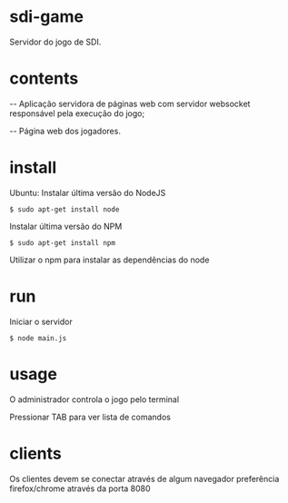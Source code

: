 # sdi-game
Servidor do jogo de SDI.

# contents
-- Aplicação servidora de páginas web com servidor websocket responsável pela execução do jogo;

-- Página web dos jogadores.

# install
Ubuntu:
Instalar última versão do NodeJS
```
$ sudo apt-get install node
```

Instalar última versão do NPM
```
$ sudo apt-get install npm
```

Utilizar o npm para instalar as dependências do node

# run
Iniciar o servidor
```
$ node main.js
```

# usage
O administrador controla o jogo pelo terminal

Pressionar TAB para ver lista de comandos

# clients
Os clientes devem se conectar através de algum navegador preferência firefox/chrome através da porta 8080

